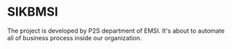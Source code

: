 # SIKBMSI
The project is developed by P2S department of EMSI. It's about to automate all of business process inside our organization.
